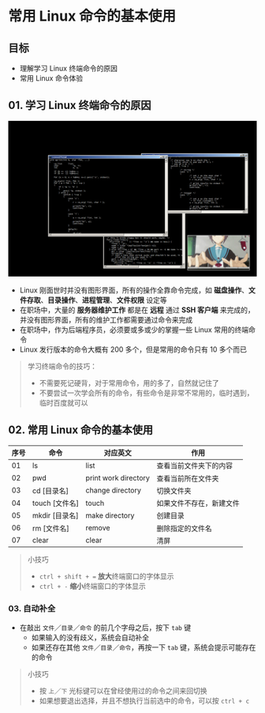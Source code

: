 # 常用 Linux 命令的基本使用

## 目标

* 理解学习 Linux 终端命令的原因
* 常用 Linux 命令体验

## 01. 学习 Linux 终端命令的原因



![](/linux/media/14934132718311/01-linux基础-26.jpg)

* Linux 刚面世时并没有图形界面，所有的操作全靠命令完成，如 **磁盘操作**、**文件存取**、**目录操作**、**进程管理**、**文件权限** 设定等
* 在职场中，大量的 **服务器维护工作** 都是在 **远程** 通过 **SSH 客户端** 来完成的，并没有图形界面，所有的维护工作都需要通过命令来完成
* 在职场中，作为后端程序员，必须要或多或少的掌握一些 Linux 常用的终端命令
* Linux 发行版本的命令大概有 200 多个，但是常用的命令只有 10 多个而已

> 学习终端命令的技巧：
>
> * 不需要死记硬背，对于常用命令，用的多了，自然就记住了
> * 不要尝试一次学会所有的命令，有些命令是非常不常用的，临时遇到，临时百度就可以

## 02. 常用 Linux 命令的基本使用

| 序号 | 命令 | 对应英文 | 作用 |
| --- | --- | --- | --- |
| 01 | ls | list | 查看当前文件夹下的内容 |
| 02 | pwd | print work directory | 查看当前所在文件夹 |
| 03 | cd \[目录名\] | change directory | 切换文件夹 |
| 04 | touch \[文件名\] | touch | 如果文件不存在，新建文件 |
| 05 | mkdir \[目录名\] | make directory | 创建目录 |
| 06 | rm \[文件名\] | remove | 删除指定的文件名 |
| 07 | clear | clear | 清屏 |

> 小技巧
>
> * `ctrl + shift + =` **放大**终端窗口的字体显示
> * `ctrl + -` **缩小**终端窗口的字体显示

### 03. 自动补全

* 在敲出 `文件`／`目录`／`命令` 的前几个字母之后，按下 `tab` 键
  * 如果输入的没有歧义，系统会自动补全
  * 如果还存在其他 `文件`／`目录`／`命令`，再按一下 `tab` 键，系统会提示可能存在的命令

> 小技巧
>
> * 按 `上`／`下` 光标键可以在曾经使用过的命令之间来回切换
> * 如果想要退出选择，并且不想执行当前选中的命令，可以按 `ctrl + c`




